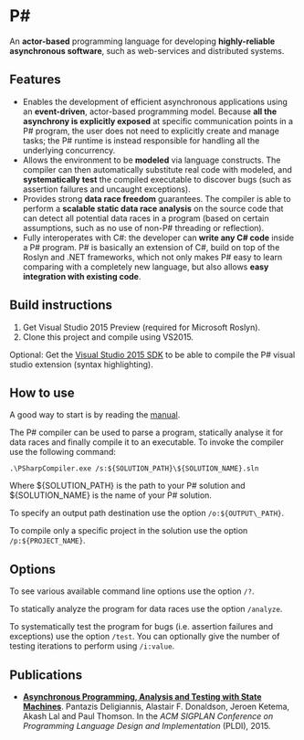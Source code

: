 P#
====================
An **actor-based** programming language for developing **highly-reliable asynchronous software**, such as web-services and distributed systems.

## Features
- Enables the development of efficient asynchronous applications using an **event-driven**, actor-based programming model. Because **all the asynchrony is explicitly exposed** at specific communication points in a P# program, the user does not need to explicitly create and manage tasks; the P# runtime is instead responsible for handling all the underlying concurrency.
- Allows the environment to be **modeled** via language constructs. The compiler can then automatically substitute real code with modeled, and **systematically test** the compiled executable to discover bugs (such as assertion failures and uncaught exceptions).
- Provides strong **data race freedom** guarantees. The compiler is able to perform a **scalable static data race analysis** on the source code that can detect all potential data races in a program (based on certain assumptions, such as no use of non-P# threading or reflection).
- Fully interoperates with C#: the developer can **write any C# code** inside a P# program. P# is basically an extension of C#, build on top of the Roslyn and .NET frameworks, which not only makes P# easy to learn comparing with a completely new language, but also allows **easy integration with existing code**.

## Build instructions
1. Get Visual Studio 2015 Preview (required for Microsoft Roslyn).
2. Clone this project and compile using VS2015.

Optional: Get the [Visual Studio 2015 SDK](https://www.microsoft.com/en-us/download/details.aspx?id=46850) to be able to compile the P# visual studio extension (syntax highlighting).

## How to use
A good way to start is by reading the [manual](https://cdn.rawgit.com/p-org/PSharp/master/Docs/Manual/out/manual.pdf).

The P# compiler can be used to parse a program, statically analyse it for data races and finally compile it to an executable. To invoke the compiler use the following command:

```
.\PSharpCompiler.exe /s:${SOLUTION_PATH}\${SOLUTION_NAME}.sln
```

Where ${SOLUTION\_PATH} is the path to your P# solution and ${SOLUTION\_NAME} is the name of your P# solution.

To specify an output path destination use the option `/o:${OUTPUT\_PATH}`.

To compile only a specific project in the solution use the option `/p:${PROJECT_NAME}`.

## Options

To see various available command line options use the option `/?`.

To statically analyze the program for data races use the option `/analyze`.

To systematically test the program for bugs (i.e. assertion failures and exceptions) use the option `/test`. You can optionally give the number of testing iterations to perform using `/i:value`.

## Publications
- **[Asynchronous Programming, Analysis and Testing with State Machines](https://dl.acm.org/citation.cfm?id=2737996)**. Pantazis Deligiannis, Alastair F. Donaldson, Jeroen Ketema, Akash Lal and Paul Thomson. In the *ACM SIGPLAN Conference on Programming Language Design and Implementation* (PLDI), 2015.
